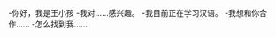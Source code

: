 -你好，我是王小孩
-我对……感兴趣。
-我目前正在学习汉语。
-我想和你合作……
-怎么找到我……

<!---
18738515600/18738515600是一个特殊的存储库，因为它的'readme.Mdbiom（这个文件）出现在您的GitHub配置文件中。
您可以单击预览链接查看更改。
--->
